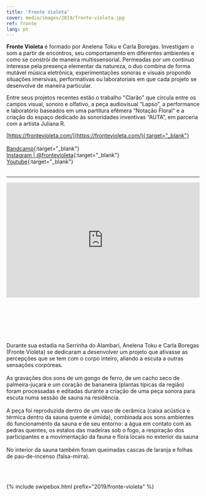```yaml
---
title: 'Fronte Violeta'
cover: media/images/2019/fronte-violeta.jpg
ref: fronte
lang: pt
---
```

 
**Fronte Violeta** é formado por Anelena Toku e Carla Boregas. Investigam o som a partir de encontros, seu comportamento em diferentes ambientes e como se constrói de maneira multissensorial. Permeadas por um contínuo interesse pela presença elementar da natureza, o duo combina de forma mutável música eletrônica, experimentações sonoras e visuais propondo situações imersivas, performativas ou laboratoriais em que cada projeto se desenvolve de maneira particular.

Entre seus projetos recentes estão o trabalho "Clarão" que circula entre os campos visual, sonoro e olfativo, a peça audiovisual “Lapso”, a performance e laboratório baseados em uma partitura efêmera “Notação Floral” e a criação do espaço dedicado às sonoridades inventivas “AUTA”,  em parceria com a artista Juliana R.
 
[https://frontevioleta.com/](https://frontevioleta.com/){:target="_blank"}
<br><br>
[Bandcamp](https://frontevioleta.bandcamp.com/){:target="_blank"}
<br>
[Instagram | @frontevioleta](https://instagram.com/frontevioleta){:target="_blank"}
<br>
[Youtube](https://www.youtube.com/channel/UCGiOySznlWatSYHFEccxdbw){:target="_blank"}
<br>
<br>

---
<div class="audio-wrapper">
    <iframe width="100%" height="300" scrolling="no" frameborder="no" allow="autoplay" src="https://w.soundcloud.com/player/?url=https%3A//api.soundcloud.com/tracks/911836399&color=%23321d17&auto_play=false&hide_related=false&show_comments=true&show_user=true&show_reposts=false&show_teaser=true&visual=true"></iframe> 
</div>

<br><br><br><br><br><br>
Durante sua estadia na Serrinha do Alambari, Anelena Toku e Carla Boregas (Fronte Violeta) se dedicaram a desenvolver um projeto que ativasse as percepções que se tem com o corpo inteiro, aliando a escuta a outras sensações corpóreas.
<br><br>
As gravações dos sons de um gongo de ferro, de um cacho seco de palmeira-juçara e um coração de bananeira (plantas típicas da região) foram processadas e editadas durante a criação de uma peça sonora para escuta numa sessão de sauna na residência.
<br><br>
A peça foi reproduzida dentro de um vaso de cerâmica (caixa acústica e térmica dentro da sauna quente e úmida), combinada aos sons ambientes do funcionamento da sauna e de seu entorno: a água em contato com as pedras quentes, os estalos das madeiras sob o fogo, a respiração dos participantes e a movimentação da fauna e flora locais no exterior da sauna
<br><br>
No interior da sauna também foram queimadas cascas de laranja e folhas de pau-de-incenso (falsa-mirra).

⠀<br><br>


{% include swipebox.html prefix="2019/fronte-violeta" %}
